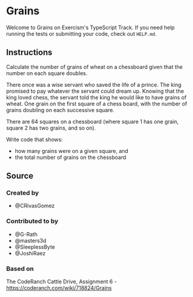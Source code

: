 # Grains

Welcome to Grains on Exercism's TypeScript Track.
If you need help running the tests or submitting your code, check out `HELP.md`.

## Instructions

Calculate the number of grains of wheat on a chessboard given that the number on each square doubles.

There once was a wise servant who saved the life of a prince.
The king promised to pay whatever the servant could dream up.
Knowing that the king loved chess, the servant told the king he would like to have grains of wheat.
One grain on the first square of a chess board, with the number of grains doubling on each successive square.

There are 64 squares on a chessboard (where square 1 has one grain, square 2 has two grains, and so on).

Write code that shows:

- how many grains were on a given square, and
- the total number of grains on the chessboard

## Source

### Created by

- @CRivasGomez

### Contributed to by

- @G-Rath
- @masters3d
- @SleeplessByte
- @JoshiRaez

### Based on

The CodeRanch Cattle Drive, Assignment 6 - https://coderanch.com/wiki/718824/Grains